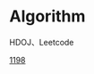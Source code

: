 # Algorithm
HDOJ、Leetcode

[1198](https://github.com/Conzxy/Algorithm/blob/master/HDOJ/Union-Find%20Set/1198.md)<br>
